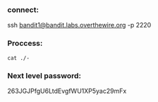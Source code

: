 ### connect:
ssh bandit1@bandit.labs.overthewire.org -p 2220

### Proccess:

`cat ./-`

### Next level password:
263JGJPfgU6LtdEvgfWU1XP5yac29mFx
